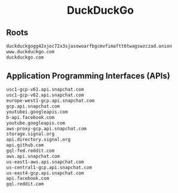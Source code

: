 


<h1 align="center">DuckDuckGo</h1>  


## Roots


```html
duckduckgogg42xjoc72x3sjasowoarfbgcmvfimaftt6twagswzczad.onion
www.duckduckgo.com
duckduckgo.com
```  


## Application Programming Interfaces (APIs)


```html
usc1-gcp-v61.api.snapchat.com
usc1-gcp-v62.api.snapchat.com
europe-west1-gcp.api.snapchat.com
gcp.api.snapchat.com
youtubei.googleapis.com
b-api.facebook.com
youtube.googleapis.com
aws-proxy-gcp.api.snapchat.com
storage.signal.org
api.directory.signal.org
api.github.com
gql-fed.reddit.com
aws.api.snapchat.com
us-east1-aws.api.snapchat.com
us-central1-gcp.api.snapchat.com
us-east4-gcp.api.snapchat.com
api.facebook.com
gql.reddit.com
```  

<br>
